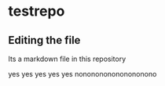 # testrepo

## Editing the file

Its a markdown file in this repository

yes yes yes yes yes 
nononononononononono
